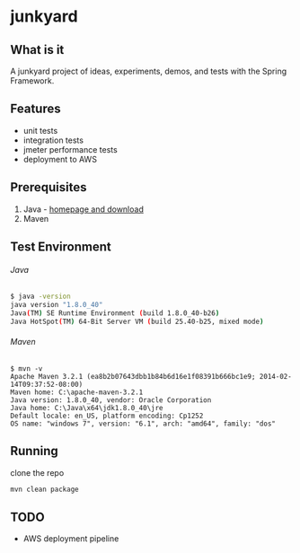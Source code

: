 # junkyard

## What is it
A junkyard project of ideas, experiments, demos, and tests with the Spring Framework.

## Features
* unit tests
* integration tests
* jmeter performance tests
* deployment to AWS

## Prerequisites
1. Java - [homepage and download](https://java.oracle.com "Java's Homepage")
2. Maven 

## Test Environment

###### Java

```bash
$ java -version
java version "1.8.0_40"
Java(TM) SE Runtime Environment (build 1.8.0_40-b26)
Java HotSpot(TM) 64-Bit Server VM (build 25.40-b25, mixed mode)
```
###### Maven

```
$ mvn -v
Apache Maven 3.2.1 (ea8b2b07643dbb1b84b6d16e1f08391b666bc1e9; 2014-02-14T09:37:52-08:00)
Maven home: C:\apache-maven-3.2.1
Java version: 1.8.0_40, vendor: Oracle Corporation
Java home: C:\Java\x64\jdk1.8.0_40\jre
Default locale: en_US, platform encoding: Cp1252
OS name: "windows 7", version: "6.1", arch: "amd64", family: "dos"

```


## Running
clone the repo

```bash
mvn clean package
```


## TODO
* AWS deployment pipeline
